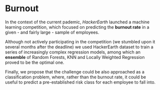 # Burnout

In the context of the current pademic, _HackerEarth_ launched a machine learning competition, which focused on predicting the __burnout rate__ in a given - and fairly large - sample of employees.

Although not actively participating in the competition (we stumbled upon it several months after the deadline) we used HackerEarth dataset to train a series of increasingly complex regression models, among which an __ensemble__ of Random Forests, KNN and Locally Weighted Regression proved to be the optimal one. 

Finally, we propose that the challenge could be also approached as a classification problem, where, rather than the burnout rate, it could be useful to predict a pre-established risk class for each employee to fall into. 
